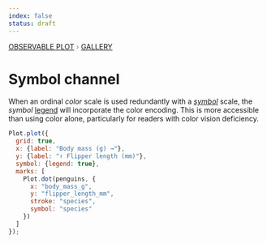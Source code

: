 ```yaml
---
index: false
status: draft
---
```


<div style="color: grey; font: 13px/25.5px var(--sans-serif); text-transform: uppercase;"><h1 style="display: none;">Plot: Symbol channel</h1><a href="/plot">Observable Plot</a> › <a href="/@observablehq/plot-gallery">Gallery</a></div>

# Symbol channel

When an ordinal _color_ scale is used redundantly with a [_symbol_](https://observablehq.com/plot/marks/dot.html) scale, the _symbol_ [legend](https://observablehq.com/plot/features/legend.html) will incorporate the color encoding. This is more accessible than using color alone, particularly for readers with color vision deficiency.

```js echo
Plot.plot({
  grid: true,
  x: {label: "Body mass (g) →"},
  y: {label: "↑ Flipper length (mm)"},
  symbol: {legend: true},
  marks: [
    Plot.dot(penguins, {
      x: "body_mass_g",
      y: "flipper_length_mm",
      stroke: "species",
      symbol: "species"
    })
  ]
});
```
